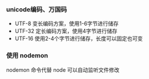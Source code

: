 ### unicode编码、万国码
  * UTF-8 变长编码方案，使用1-6字节进行储存
  * UTF-32 定长编码方案，使用4字节进行储存
  * UTF-16 使用2-4个字节进行储存，长度可以固定也可变
### 使用 nodemon
  nodemon 命令代替 node 可以自动监听文件修改
